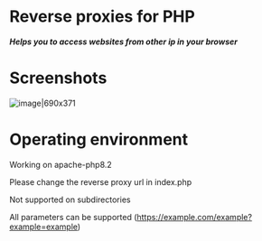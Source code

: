 
# Reverse proxies for PHP

***Helps you to access websites from other ip in your browser***

# Screenshots

![image|690x371](https://linux.do/uploads/default/optimized/3X/7/3/73db97ada67d8f5e3cf12a193ee0aa3ea5defb03_2_690x371.png)

# Operating environment

Working on apache-php8.2

Please change the reverse proxy url in index.php 

Not supported on subdirectories

All parameters can be supported (https://example.com/example?example=example)
